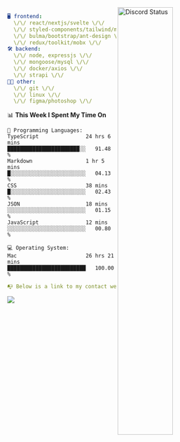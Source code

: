
<a href="https://discord.com/users/279302975371870218" target="_blank">
    <img width="50%" align="right" alt="Discord Status" src="https://lanyard.cnrad.dev/api/279302975371870218?bg=161B22&borderRadius=5px%205px%200%200&hideTimestamp=true&idleMessage=Just%20chillin%27%20at%20the%20moment&animated=true">
</a>

```yaml
🖥️ frontend: 
  \/\/ react/nextjs/svelte \/\/
  \/\/ styled-components/tailwind/mui/
  \/\/ bulma/bootstrap/ant-design \/\/
  \/\/ redux/toolkit/mobx \/\/
🛠 backend: 
  \/\/ node, expressjs \/\/
  \/\/ mongoose/mysql \/\/
  \/\/ docker/axios \/\/
  \/\/ strapi \/\/
👨‍💻 other: 
  \/\/ git \/\/ 
  \/\/ linux \/\/
  \/\/ figma/photoshop \/\/
```
<!--START_SECTION:waka-->
📊 **This Week I Spent My Time On** 

```text
💬 Programming Languages: 
TypeScript               24 hrs 6 mins       ███████████████████████░░   91.48 % 
Markdown                 1 hr 5 mins         █░░░░░░░░░░░░░░░░░░░░░░░░   04.13 % 
CSS                      38 mins             █░░░░░░░░░░░░░░░░░░░░░░░░   02.43 % 
JSON                     18 mins             ░░░░░░░░░░░░░░░░░░░░░░░░░   01.15 % 
JavaScript               12 mins             ░░░░░░░░░░░░░░░░░░░░░░░░░   00.80 % 

💻 Operating System: 
Mac                      26 hrs 21 mins      █████████████████████████   100.00 % 
```


<!--END_SECTION:waka-->
```yaml
📭 Below is a link to my contact website 
```
<a href="https://mxns.xyz" target="_black"> <img src="https://img.shields.io/badge/website-161B22?style=for-the-badge&logo=About.me&logoColor=white"></img> <a/>
